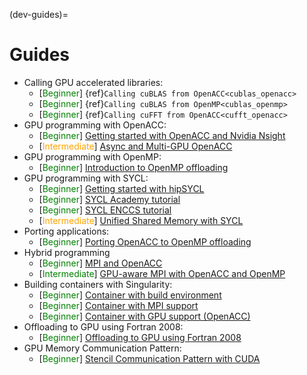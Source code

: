 (dev-guides)=
# Guides
- Calling GPU accelerated libraries:
    - [<span style="color:green">Beginner</span>]
        {ref}`Calling cuBLAS from OpenACC<cublas_openacc>`
    - [<span style="color:green">Beginner</span>]
        {ref}`Calling cuBLAS from OpenMP<cublas_openmp>`
    - [<span style="color:green">Beginner</span>]
        {ref}`Calling cuFFT from OpenACC<cufft_openacc>`    
- GPU programming with OpenACC:
    - [<span style="color:green">Beginner</span>]
        [Getting started with OpenACC and Nvidia Nsight](guides/openacc.md)
    - [<span style="color:orange">Intermediate</span>]
        [Async and Multi-GPU OpenACC](guides/async_openacc.md)
- GPU programming with OpenMP:
    - [<span style="color:green">Beginner</span>]
        [Introduction to OpenMP offloading](guides/ompoffload.md)
- GPU programming with SYCL:
    - [<span style="color:green">Beginner</span>]
        [Getting started with hipSYCL](guides/hipsycl.md)
    - [<span style="color:green">Beginner</span>]
        [SYCL Academy tutorial](guides/sycl_academy.md)
    - [<span style="color:green">Beginner</span>]
        [SYCL ENCCS tutorial](guides/sycl_enccs.md)
    - [<span style="color:orange">Intermediate</span>]
        [Unified Shared Memory with SYCL](guides/sycl_usm.md)
- Porting applications:
    - [<span style="color:green">Beginner</span>]
        [Porting OpenACC to OpenMP offloading](guides/converting_acc2omp/openacc2openmp.md)
- Hybrid programming
    - [<span style="color:green">Beginner</span>]
        [MPI and OpenACC](guides/openacc_mpi.md)
    - [<span style="color:green">Intermediate</span>]
        [GPU-aware MPI with OpenACC and OpenMP](guides/gpuaware_mpi.md)            
- Building containers with Singularity:
    - [<span style="color:green">Beginner</span>]
        [Container with build environment](guides/container_env.md)
    - [<span style="color:green">Beginner</span>]
        [Container with MPI support](guides/container_mpi.md)
    - [<span style="color:green">Beginner</span>]
        [Container with GPU support (OpenACC)](guides/container_openacc.md)
- Offloading to GPU using Fortran 2008:
    - [<span style="color:green">Beginner</span>]
        [Offloading to GPU using Fortran 2008](guides/offloading-using-fortran.md)
- GPU Memory Communication Pattern:
    - [<span style="color:green">Beginner</span>]
        [Stencil Communication Pattern with CUDA](guides/stencil.md)
